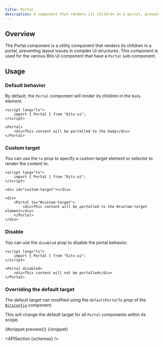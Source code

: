 ```yaml
---
title: Portal
description: A component that renders its children in a portal, preventing layout issues in complex UI structures.
---
```


<script>
    import { ComponentPreviewV2, PortalDemo, APISection } from '$lib/components'

	let { schemas } = $props()
</script>

## Overview

The Portal component is a utility component that renders its children in a portal, preventing layout issues in complex UI structures. This component is used for the various Bits UI component that have a `Portal` sub-component.

## Usage

### Default behavior

By default, the `Portal` component will render its children in the `body` element.

```svelte
<script lang="ts">
	import { Portal } from "bits-ui";
</script>

<Portal>
	<div>This content will be portalled to the body</div>
</Portal>
```

### Custom target

You can use the `to` prop to specify a custom target element or selector to render the content to.

```svelte
<script lang="ts">
	import { Portal } from "bits-ui";
</script>

<div id="custom-target"></div>

<div>
	<Portal to="#custom-target">
		<div>This content will be portalled to the #custom-target element</div>
	</Portal>
</div>
```

### Disable

You can use the `disabled` prop to disable the portal behavior.

```svelte
<script lang="ts">
	import { Portal } from "bits-ui";
</script>

<Portal disabled>
	<div>This content will not be portalled</div>
</Portal>
```

### Overriding the default target

The default target can modified using the `defaultPortalTo` prop of the [`BitsConfig`](/docs/utilities/bits-config) component.

This will change the default target for all `Portal` components within its scope.

<ComponentPreviewV2 size="xs" name="portal-demo" componentName="Portal">

{#snippet preview()}
<PortalDemo />
{/snippet}

</ComponentPreviewV2>

<APISection {schemas} />
